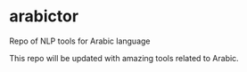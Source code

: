 # arabictor
Repo of NLP tools for Arabic language

This repo will be updated with amazing tools related to Arabic.
